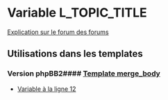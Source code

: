 # Variable L_TOPIC_TITLE
[Explication sur le forum des forums](http://forum.forumactif.com/t294113-listing-des-variables#L_TOPIC_TITLE)
## Utilisations dans les templates
### Version phpBB2#### [Template merge_body](subsilver/merge_body.md)
* [Variable à la ligne 12](../subsilver/merge_body.tpl#L12)